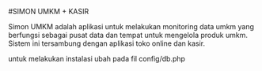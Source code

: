 #SIMON UMKM + KASIR

Simon UMKM adalah aplikasi untuk melakukan monitoring data umkm yang berfungsi sebagai pusat data dan tempat untuk mengelola produk umkm. Sistem ini tersambung dengan aplikasi toko online dan kasir. 

untuk melakukan instalasi ubah pada fil config/db.php

